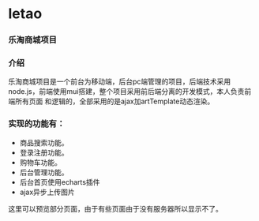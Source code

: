 # letao

### 乐淘商城项目

### 介绍
乐淘商城项目是一个前台为移动端，后台pc端管理的项目，后端技术采用node.js，前端使用mui搭建，整个项目采用前后端分离的开发模式，本人负责前端所有页面
和逻辑的，全部采用的是ajax加artTemplate动态渲染。

### 实现的功能有：

- 商品搜索功能。
- 登录注册功能。
- 购物车功能。
- 后台管理功能。
- 后台首页使用echarts插件
- ajax异步上传图片

这里可以预览部分页面，由于有些页面由于没有服务器所以显示不了。
